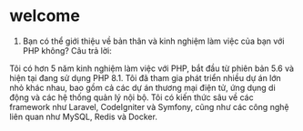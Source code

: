 # welcome

1. Bạn có thể giới thiệu về bản thân và kinh nghiệm làm việc của bạn với PHP không?
Câu trả lời:

Tôi có hơn 5 năm kinh nghiệm làm việc với PHP, bắt đầu từ phiên bản 5.6 và hiện tại đang sử dụng PHP 8.1. Tôi đã tham gia phát triển nhiều dự án lớn nhỏ khác nhau, bao gồm cả các dự án thương mại điện tử, ứng dụng di động và các hệ thống quản lý nội bộ. Tôi có kiến thức sâu về các framework như Laravel, CodeIgniter và Symfony, cũng như các công nghệ liên quan như MySQL, Redis và Docker.


